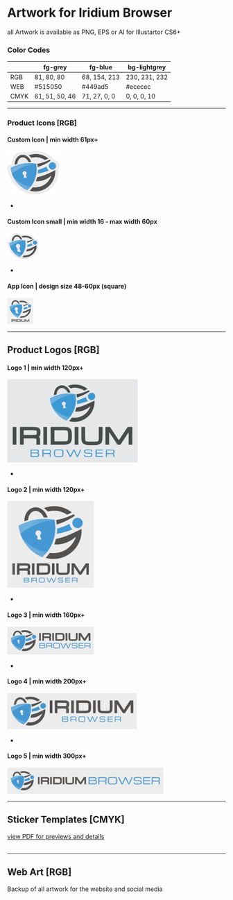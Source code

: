 # Artwork for Iridium Browser
all Artwork is available as PNG, EPS or AI for Illustartor CS6+

### Color Codes
|    | fg-grey | fg-blue | bg-lightgrey |
|----|----|----|----|
| RGB | 81, 80, 80 | 68, 154, 213 | 230, 231, 232 |
| WEB | #515050 | #449ad5 | #ececec |
| CMYK | 61, 51, 50, 46 | 71, 27, 0, 0 | 0, 0, 0, 10 |

---

### Product Icons [RGB]
      
#### Custom Icon | min width 61px+
<img src="https://github.com/iridium-browser/artwork/blob/master/product-icons_RGB/iridium-icon_custom.png" height="100" width="120">     

-
      
#### Custom Icon small | min width 16 - max width 60px
<img src="https://github.com/iridium-browser/artwork/blob/master/product-icons_RGB/iridium-icon_custom_small.png" height="60" width="72">    

-

#### App Icon | design size 48-60px (square)
<img src="https://github.com/iridium-browser/artwork/blob/master/product-icons_RGB/iridium-app_icon.png" height="60" width="60">      
<br/>
      
---
      
## Product Logos [RGB]
      
#### Logo 1 | min width 120px+
<img src="https://github.com/iridium-browser/artwork/blob/master/product-logos_RGB/iridium-logo_1.png" height="192" width="301">     

-
      
#### Logo 2 | min width 120px+
<img src="https://github.com/iridium-browser/artwork/blob/master/product-logos_RGB/iridium-logo_2.png" height="200" width="200">     

-
      
#### Logo 3 | min width 160px+
<img src="https://github.com/iridium-browser/artwork/blob/master/product-logos_RGB/iridium-logo_3.png" height="64" width="200">     

-
      
#### Logo 4 | min width 200px+
<img src="https://github.com/iridium-browser/artwork/blob/master/product-logos_RGB/iridium-logo_4.png" height="83" width="299">     

-
      
#### Logo 5 | min width 300px+
<img src="https://github.com/iridium-browser/artwork/blob/master/product-logos_RGB/iridium-logo_5.png" height="60" width="360">     
<br/>
      
---
      
## Sticker Templates [CMYK]
[view PDF for previews and details](https://github.com/iridium-browser/artwork/blob/master/print-sticker_CMYK/_Sticker_Templates_v1.pdf "view PDF for previews and details")       
<br/>
      
---
      
## Web Art [RGB]
Backup of all artwork for the website and social media
